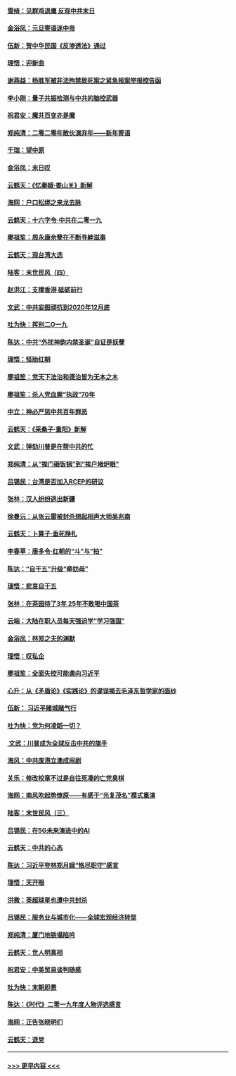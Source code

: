#### [雪绮：见群鸡退鹰  反观中共末日](../pages/nsc993/n11762112.md?t=01022144) 
#### [金浴凤：元旦寄语迷中帝](../pages/nsc993/n11761788.md?t=01022144) 
#### [伍新：贺中华民国《反渗透法》通过](../pages/nsc993/n11761994.md?t=01022144) 
#### [理悟：迎新曲](../pages/nsc993/n11761152.md?t=01022144) 
#### [谢燕益：杨胜军被非法拘禁致死案之紧急报案举报控告函](../pages/nsc993/n11756134.md?t=01022144) 
#### [李小刚：量子共振检测与中共的脑控武器](../pages/nsc993/n11754518.md?t=01022144) 
#### [祝君安：魔共百变亦是魔](../pages/nsc993/n11754469.md?t=01022144) 
#### [郑纯清：二零二零年散伙演弃年——新年寄语](../pages/nsc993/n11754195.md?t=01022144) 
#### [千瑞：望中原](../pages/nsc993/n11754159.md?t=01022144) 
#### [金浴凤：末日叹](../pages/nsc993/n11752359.md?t=01022144) 
#### [云鹤天：《忆秦娥‧娄山关》新解](../pages/nsc993/n11752348.md?t=01022144) 
#### [海网：户口松绑之来龙去脉](../pages/nsc993/n11752328.md?t=01022144) 
#### [云鹤天：十六字令‧中共在二零一九](../pages/nsc993/n11752305.md?t=01022144) 
#### [廖祖笙：周永康余孽在不断寻衅滋事](../pages/nsc993/n11751013.md?t=01022144) 
#### [云鹤天：观台湾大选](../pages/nsc993/n11751007.md?t=01022144) 
#### [陆客：末世民风（四）](../pages/nsc993/n11749203.md?t=01022144) 
#### [赵洪江：支撑香港 砥砺前行](../pages/nsc993/n11748482.md?t=01022144) 
#### [文武：中共妄图顽抗到2020年12月底](../pages/nsc993/n11748446.md?t=01022144) 
#### [吐为快：挥别二O一九](../pages/nsc993/n11748411.md?t=01022144) 
#### [陈达：中共“外扰神韵内禁圣诞”自证是妖孽](../pages/nsc993/n11748226.md?t=01022144) 
#### [理悟：怪胎红朝](../pages/nsc993/n11748206.md?t=01022144) 
#### [廖祖笙：党天下法治和德治皆为无本之木](../pages/nsc993/n11748135.md?t=01022144) 
#### [廖祖笙：杀人党血腥“执政”70年](../pages/nsc993/n11745144.md?t=01022144) 
#### [中立：神必严惩中共百年罪恶](../pages/nsc993/n11744970.md?t=01022144) 
#### [云鹤天：《采桑子‧重阳》新解](../pages/nsc993/n11744948.md?t=01022144) 
#### [文武：弹劾川普是在帮中共的忙](../pages/nsc993/n11744758.md?t=01022144) 
#### [郑纯清：从“挨门砸饭锅”到“挨户堵炉眼”](../pages/nsc993/n11744745.md?t=01022144) 
#### [吕锡民：台湾是否加入RCEP的研议](../pages/nsc993/n11744701.md?t=01022144) 
#### [张林：汉人纷纷逃出新疆](../pages/nsc993/n11743530.md?t=01022144) 
#### [徐曼沅：从张云雷被封杀想起相声大师吴兆南](../pages/nsc993/n11741816.md?t=01022144) 
#### [云鹤天：卜算子‧垂死挣扎](../pages/nsc993/n11739956.md?t=01022144) 
#### [李春草：唐多令‧红朝的“斗”与“拍”](../pages/nsc993/n11739830.md?t=01022144) 
#### [陈达：“自干五”升级“牵妨母”](../pages/nsc993/n11739724.md?t=01022144) 
#### [理悟：悲哀自干五](../pages/nsc993/n11739547.md?t=01022144) 
#### [张林：在茶园待了3年 25年不敢喝中国茶](../pages/nsc993/n11739240.md?t=01022144) 
#### [云端：大陆在职人员每天强迫学“学习强国”](../pages/nsc993/n11738735.md?t=01022144) 
#### [金浴凤：林郑之夫的渊默](../pages/nsc993/n11737735.md?t=01022144) 
#### [理悟：叹私企](../pages/nsc993/n11737715.md?t=01022144) 
#### [廖祖笙：全面失控可能袭向习近平](../pages/nsc993/n11737704.md?t=01022144) 
#### [心升：从《矛盾论》《实践论》的谬误揭去毛泽东哲学家的面纱](../pages/nsc993/n11736962.md?t=01022144) 
#### [伍新： 习近平赌城赌气行](../pages/nsc993/n11736929.md?t=01022144) 
#### [吐为快：党为何凌蹈一切？](../pages/nsc993/n11736915.md?t=01022144) 
#### [ 文武：川普成为全球反击中共的旗手](../pages/nsc993/n11736882.md?t=01022144) 
#### [海风：中共废港立澳成闹剧](../pages/nsc993/n11735857.md?t=01022144) 
#### [关乐：修改校章不过是自往死凑的亡党臭棋](../pages/nsc993/n11735097.md?t=01022144) 
#### [海网：南风吹起势燎原——有感于“光复茂名”模式重演](../pages/nsc993/n11732308.md?t=01022144) 
#### [陆客：末世民风（三）](../pages/nsc993/n11732211.md?t=01022144) 
#### [吕锡民：在5G未来演进中的AI](../pages/nsc993/n11730010.md?t=01022144) 
#### [云鹤天：中共的心态](../pages/nsc993/n11729906.md?t=01022144) 
#### [陈达：习近平夸林郑月娥“恪尽职守”感言](../pages/nsc993/n11729881.md?t=01022144) 
#### [理悟：天开眼](../pages/nsc993/n11729699.md?t=01022144) 
#### [洪微：英超球星也遭中共封杀](../pages/nsc993/n11727243.md?t=01022144) 
#### [吕锡民：服务业与城市化——全球宏观经济转型](../pages/nsc993/n11725845.md?t=01022144) 
#### [郑纯清：厦门地铁塌陷吟](../pages/nsc993/n11725813.md?t=01022144) 
#### [云鹤天：世人明真相](../pages/nsc993/n11725621.md?t=01022144) 
#### [祝君安：中美贸易谈判随感](../pages/nsc993/n11725609.md?t=01022144) 
#### [吐为快：末朝即景](../pages/nsc993/n11723365.md?t=01022144) 
#### [陈达：《时代》二零一九年度人物评选感言](../pages/nsc993/n11723337.md?t=01022144) 
#### [海网：正告张晓明们](../pages/nsc993/n11723228.md?t=01022144) 
#### [云鹤天：退党](../pages/nsc993/n11723056.md?t=01022144) 

----
#### [ >>> 更早内容 <<< ](../indexes/nsc993-earlier.md)
